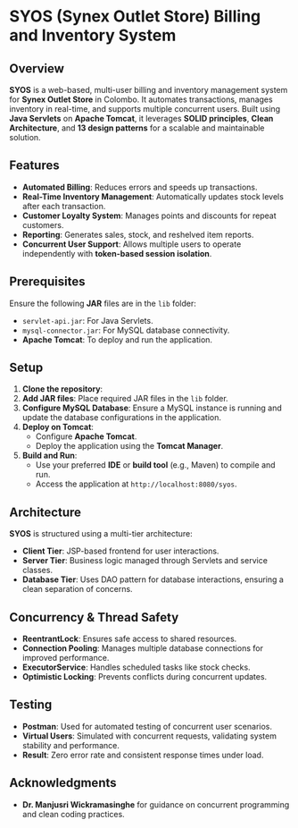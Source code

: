 # SYOS (Synex Outlet Store) Billing and Inventory System

## Overview

**SYOS** is a web-based, multi-user billing and inventory management system for **Synex Outlet Store** in Colombo. It automates transactions, manages inventory in real-time, and supports multiple concurrent users. Built using **Java Servlets** on **Apache Tomcat**, it leverages **SOLID principles**, **Clean Architecture**, and **13 design patterns** for a scalable and maintainable solution.

## Features

- **Automated Billing**: Reduces errors and speeds up transactions.
- **Real-Time Inventory Management**: Automatically updates stock levels after each transaction.
- **Customer Loyalty System**: Manages points and discounts for repeat customers.
- **Reporting**: Generates sales, stock, and reshelved item reports.
- **Concurrent User Support**: Allows multiple users to operate independently with **token-based session isolation**.

## Prerequisites

Ensure the following **JAR** files are in the `lib` folder:

- `servlet-api.jar`: For Java Servlets.
- `mysql-connector.jar`: For MySQL database connectivity.
- **Apache Tomcat**: To deploy and run the application.

## Setup

1. **Clone the repository**:
2. **Add JAR files**: Place required JAR files in the `lib` folder.
3. **Configure MySQL Database**: Ensure a MySQL instance is running and update the database configurations in the application.
4. **Deploy on Tomcat**:
   - Configure **Apache Tomcat**.
   - Deploy the application using the **Tomcat Manager**.
5. **Build and Run**:
   - Use your preferred **IDE** or **build tool** (e.g., Maven) to compile and run.
   - Access the application at `http://localhost:8080/syos`.

## Architecture

**SYOS** is structured using a multi-tier architecture:

- **Client Tier**: JSP-based frontend for user interactions.
- **Server Tier**: Business logic managed through Servlets and service classes.
- **Database Tier**: Uses DAO pattern for database interactions, ensuring a clean separation of concerns.

## Concurrency & Thread Safety

- **ReentrantLock**: Ensures safe access to shared resources.
- **Connection Pooling**: Manages multiple database connections for improved performance.
- **ExecutorService**: Handles scheduled tasks like stock checks.
- **Optimistic Locking**: Prevents conflicts during concurrent updates.

## Testing

- **Postman**: Used for automated testing of concurrent user scenarios.
- **Virtual Users**: Simulated with concurrent requests, validating system stability and performance.
- **Result**: Zero error rate and consistent response times under load.


## Acknowledgments
- **Dr. Manjusri Wickramasinghe** for guidance on concurrent programming and clean coding practices.
